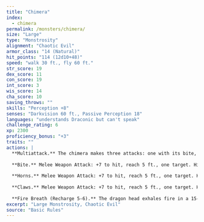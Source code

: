 ```yaml
---
title: "Chimera"
index:
  - chimera
permalink: /monsters/chimera/
size: "Large"
type: "Monstrosity"
alignment: "Chaotic Evil"
armor_class: "14 (Natural)"
hit_points: "114 (12d10+48)"
speed: "walk 30 ft., fly 60 ft."
str_score: 19
dex_score: 11
con_score: 19
int_score: 3
wis_score: 14
cha_score: 10
saving_throws: ""
skills: "Perception +8"
senses: "Darkvision 60 ft., Passive Perception 18"
languages: "understands Draconic but can't speak"
challenge_rating: 6
xp: 2300
proficiency_bonus: "+3"
traits: ""
actions: |
  **Multiattack.** The chimera makes three attacks: one with its bite, one with its horns, and one with its claws. When its fire breath is available, it can use the breath in place of its bite or horns.
  
  **Bite.** Melee Weapon Attack: +7 to hit, reach 5 ft., one target. Hit: 11 (2d6 + 4) piercing damage.
  
  **Horns.** Melee Weapon Attack: +7 to hit, reach 5 ft., one target. Hit: 10 (1d12 + 4) bludgeoning damage.
  
  **Claws.** Melee Weapon Attack: +7 to hit, reach 5 ft., one target. Hit: 11 (2d6 + 4) slashing damage.
  
  **Fire Breath (Recharge 5-6).** The dragon head exhales fire in a 15-foot cone. Each creature in that area must make a DC 15 Dexterity saving throw, taking 31 (7d8) fire damage on a failed save, or half as much damage on a successful one.
excerpt: "Large Monstrosity, Chaotic Evil"
source: "Basic Rules"
---
```


